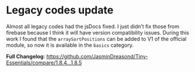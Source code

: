# Legacy codes update

Almost all legacy codes had the jsDocs fixed. I just didn’t fix those from firebase because I think it will have version compatibility issues.
During this work I found that the `arraySortPositions` can be added to V1 of the official module, so now it is available in the `basics` category.

**Full Changelog**: https://github.com/JasminDreasond/Tiny-Essentials/compare/1.8.4...1.8.5
